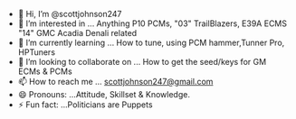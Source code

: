 - 👋 Hi, I’m @scottjohnson247
- 👀 I’m interested in ... Anything P10 PCMs, "03" TrailBlazers, E39A ECMS "14" GMC Acadia Denali related   
- 🌱 I’m currently learning ... How to tune, using PCM hammer,Tunner Pro, HPTuners 
- 💞️ I’m looking to collaborate on ... How to get the seed/keys for GM ECMs & PCMs
- 📫 How to reach me ... scottjohnson247@gmail.com
- 😄 Pronouns: ...Attitude, Skillset & Knowledge. 
- ⚡ Fun fact: ...Politicians are Puppets

<!---
scottjohnson247/scottjohnson247 is a ✨ special ✨ repository because its `README.md` (this file) appears on your GitHub profile.
You can click the Preview link to take a look at your changes.
--->
